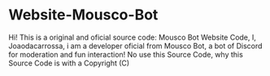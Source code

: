 # Website-Mousco-Bot
Hi! This is a original and oficial source code: Mousco Bot Website Code, I, Joaodacarrossa, i am a developer oficial from Mousco Bot, a bot of Discord for moderation and fun interaction!
No use this Source Code, why this Source Code is with a Copyright (C)
